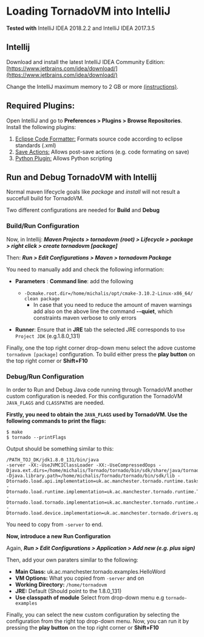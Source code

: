 # Loading TornadoVM into IntelliJ

**Tested with** IntelliJ IDEA 2018.2.2 and IntelliJ IDEA 2017.3.5

## Intellij 

Download and install the latest IntelliJ IDEA Community Edition: [https://www.jetbrains.com/idea/download/](https://www.jetbrains.com/idea/download/)

Change the IntelliJ maximum memory to 2 GB or more [(instructions)](https://www.jetbrains.com/help/idea/increasing-memory-heap.html#d1366197e127).



## Required Plugins:

Open IntelliJ and go to **Preferences > Plugins > Browse Repositories**. Install the following plugins:

1. [Eclipse Code Formatter:](https://plugins.jetbrains.com/plugin/6546-eclipse-code-formatter) Formats source code according to eclipse standards (.xml)
2. [Save Actions:](https://plugins.jetbrains.com/plugin/7642-save-actions) Allows post-save actions (e.g. code formating on save)
3. [Python Plugin:](https://plugins.jetbrains.com/plugin/631-python) Allows Python scripting 

## Run and Debug TornadoVM with Intellij 
Normal maven lifecycle goals like *package* and *install* will not result a succefull build for TornadoVM.

Two different configurations are needed for **Build** and **Debug**


### Build/Run Configuration 

Now, in Intellij:
***Maven Projects > tornadovm (root) > Lifecycle > package > right click > create tornadovm [package]***

Then: ***Run > Edit Configurations > Maven > tornadovm Package***

You need to manually add and check the following information:

* **Parameters** : **Command line**: add the following
    * `-Dcmake.root.dir=/home/michalis/opt/cmake-3.10.2-Linux-x86_64/ clean package`
        * In case that you need to reduce the amount of maven warnings add also on the above line the command **--quiet**, which constraints maven verbose to only errors

* **Runner**: Ensure that in **JRE** tab the selected JRE corresponds to `Use Project JDK` (e.g.1.8.0_131)

Finally, one the top right corner drop-down menu select the adove custome `tornadovm [package]` configuration.
To  build either press the **play button** on the top right corner or **Shift+F10**

### Debug/Run Configuration 

In order to Run and Debug Java code running through TornadoVM another custom configuration is needed.
For this configuration the TornadoVM `JAVA_FLAGS` and `CLASSPATHS` are needed.

**Firstly, you need to obtain the `JAVA_FLAGS` used by TornadoVM. Use the following commands to print the flags:**


```
$ make
$ tornado --printFlags
```

Output should be something similar to this:
```
/PATH_TOJ_DK/jdk1.8.0_131/bin/java
-server -XX:-UseJVMCIClassLoader -XX:-UseCompressedOops -Djava.ext.dirs=/home/michalis/Tornado/tornado/bin/sdk/share/java/tornado -Djava.library.path=/home/michalis/Tornado/tornado/bin/sdk/lib -Dtornado.load.api.implementation=uk.ac.manchester.tornado.runtime.tasks.TornadoTaskSchedule -Dtornado.load.runtime.implementation=uk.ac.manchester.tornado.runtime.TornadoCoreRuntime -Dtornado.load.tornado.implementation=uk.ac.manchester.tornado.runtime.common.Tornado -Dtornado.load.device.implementation=uk.ac.manchester.tornado.drivers.opencl.runtime.TornadoDeviceFactory

```
You need to copy from `-server` to end.

**Now, introduce a new Run Configuration**

Again, ***Run > Edit Configurations > Application > Add new (e.g. plus sign)***

Then, add your own paraters similar to the following:

* **Main Class:** uk.ac.manchester.tornado.examples.HelloWord
* **VM Options:** What you copied from `-server` and on
* **Working Directory:** `/home/tornadovm`
* **JRE:** Default (Should point to the 1.8.0_131)
* **Use classpath of module** Select from drop-down menu e.g `tornado-examples`

Finally, you can select the  new custom configuration by selecting the configuration from the right top drop-down menu. Now, you can run it by pressing the **play button** on the top right corner or **Shift+F10**
